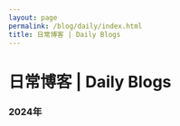 ```yaml
---
layout: page
permalink: /blog/daily/index.html
title: 日常博客 | Daily Blogs
---
```

<h1>日常博客 | Daily Blogs</h1>
<h3>2024年</h3>
